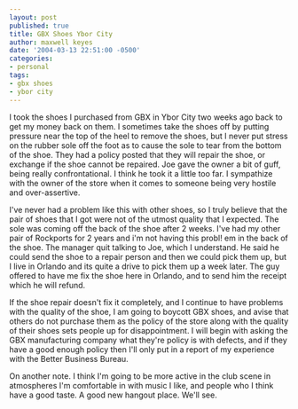 ```yaml
---
layout: post
published: true
title: GBX Shoes Ybor City
author: maxwell keyes
date: '2004-03-13 22:51:00 -0500'
categories:
- personal
tags:
- gbx shoes
- ybor city
---
```


I took the shoes I purchased from GBX in Ybor City two weeks ago back to get my
money back on them. I sometimes take the shoes off by putting pressure near the
top of the heel to remove the shoes, but I never put stress on the rubber sole
off the foot as to cause the sole to tear from the bottom of the shoe. They had
a policy posted that they will repair the shoe, or exchange if the shoe cannot
be repaired. Joe gave the owner a bit of guff, being really confrontational. I
think he took it a little too far. I sympathize with the owner of the store when
it comes to someone being very hostile and over-assertive.

I've never had a problem like this with other shoes, so I truly believe that the
pair of shoes that I got were not of the utmost quality that I expected. The
sole was coming off the back of the shoe after 2 weeks. I've had my other pair
of Rockports for 2 years and i'm not having this probl! em in the back of the
shoe. The manager quit talking to Joe, which I understand. He said he could send
the shoe to a repair person and then we could pick them up, but I live in
Orlando and its quite a drive to pick them up a week later. The guy offered to
have me fix the shoe here in Orlando, and to send him the receipt which he will
refund.

If the shoe repair doesn't fix it completely, and I continue to have problems
with the quality of the shoe, I am going to boycott GBX shoes, and avise that
others do not purchase them as the policy of the store along with the quality of
their shoes sets people up for disappointment. I will begin with asking the GBX
manufacturing company what they're policy is with defects, and if they have a
good enough policy then I'll only put in a report of my experience with the
Better Business Bureau.

On another note. I think I'm going to be more active in the club scene in
atmospheres I'm comfortable in with music I like, and people who I think have a
good taste. A good new hangout place. We'll see.

